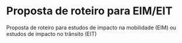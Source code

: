 # Proposta de roteiro para EIM/EIT
Proposta de roteiro para estudos de impacto na mobilidade (EIM) ou estudos de impacto no trânsito (EIT)
